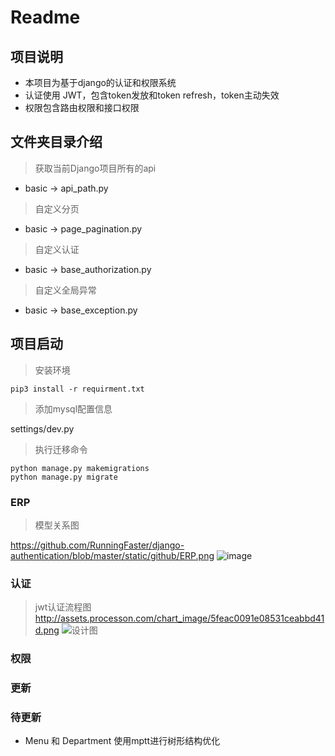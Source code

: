 # Readme

## 项目说明

* 本项目为基于django的认证和权限系统
* 认证使用 JWT，包含token发放和token refresh，token主动失效
* 权限包含路由权限和接口权限

## 文件夹目录介绍

> 获取当前Django项目所有的api

* basic -> api_path.py

> 自定义分页

* basic -> page_pagination.py

> 自定义认证

* basic -> base_authorization.py

> 自定义全局异常

* basic -> base_exception.py

## 项目启动

> 安装环境

```shell script
pip3 install -r requirment.txt
```

> 添加mysql配置信息

settings/dev.py

> 执行迁移命令

```shell script
python manage.py makemigrations
python manage.py migrate
```

### ERP

> 模型关系图

https://github.com/RunningFaster/django-authentication/blob/master/static/github/ERP.png
![image](https://github.com/RunningFaster/django-authentication/blob/master/static/github/ERP.png)

### 认证

> jwt认证流程图
http://assets.processon.com/chart_image/5feac0091e08531ceabbd41d.png
![设计图](http://assets.processon.com/chart_image/5feac0091e08531ceabbd41d.png)

### 权限

### 更新

### 待更新

* Menu 和 Department 使用mptt进行树形结构优化